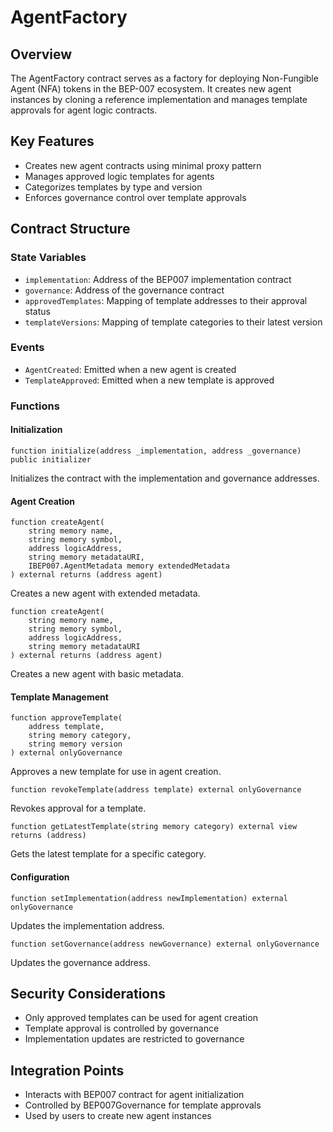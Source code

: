 # AgentFactory

## Overview
The AgentFactory contract serves as a factory for deploying Non-Fungible Agent (NFA) tokens in the BEP-007 ecosystem. It creates new agent instances by cloning a reference implementation and manages template approvals for agent logic contracts.

## Key Features
- Creates new agent contracts using minimal proxy pattern
- Manages approved logic templates for agents
- Categorizes templates by type and version
- Enforces governance control over template approvals

## Contract Structure

### State Variables
- `implementation`: Address of the BEP007 implementation contract
- `governance`: Address of the governance contract
- `approvedTemplates`: Mapping of template addresses to their approval status
- `templateVersions`: Mapping of template categories to their latest version

### Events
- `AgentCreated`: Emitted when a new agent is created
- `TemplateApproved`: Emitted when a new template is approved

### Functions

#### Initialization
```solidity
function initialize(address _implementation, address _governance) public initializer
```
Initializes the contract with the implementation and governance addresses.

#### Agent Creation
```solidity
function createAgent(
    string memory name,
    string memory symbol,
    address logicAddress,
    string memory metadataURI,
    IBEP007.AgentMetadata memory extendedMetadata
) external returns (address agent)
```
Creates a new agent with extended metadata.

```solidity
function createAgent(
    string memory name,
    string memory symbol,
    address logicAddress,
    string memory metadataURI
) external returns (address agent)
```
Creates a new agent with basic metadata.

#### Template Management
```solidity
function approveTemplate(
    address template,
    string memory category,
    string memory version
) external onlyGovernance
```
Approves a new template for use in agent creation.

```solidity
function revokeTemplate(address template) external onlyGovernance
```
Revokes approval for a template.

```solidity
function getLatestTemplate(string memory category) external view returns (address)
```
Gets the latest template for a specific category.

#### Configuration
```solidity
function setImplementation(address newImplementation) external onlyGovernance
```
Updates the implementation address.

```solidity
function setGovernance(address newGovernance) external onlyGovernance
```
Updates the governance address.

## Security Considerations
- Only approved templates can be used for agent creation
- Template approval is controlled by governance
- Implementation updates are restricted to governance

## Integration Points
- Interacts with BEP007 contract for agent initialization
- Controlled by BEP007Governance for template approvals
- Used by users to create new agent instances
